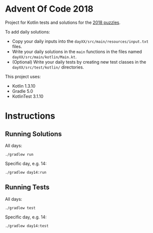 # Advent Of Code 2018

Project for Kotlin tests and solutions for the [2018 puzzles](http://adventofcode.com/2018).

To add daily solutions:

- Copy your daily inputs into the `dayXX/src/main/resources/input.txt` files.
- Write your daily solutions in the `main` functions in the files named `dayXX/src/main/kotlin/Main.kt`.
- (Optional) Write your daily tests by creating new test classes in the `dayXX/src/test/kotlin/` directories.

This project uses:
- Kotlin 1.3.10
- Gradle 5.0
- KotlinTest 3.1.10

# Instructions

## Running Solutions

All days:

    ./gradlew run

Specific day, e.g. 14:

    ./gradlew day14:run

## Running Tests

All days:

    ./gradlew test

Specific day, e.g. 14:

    ./gradlew day14:test
